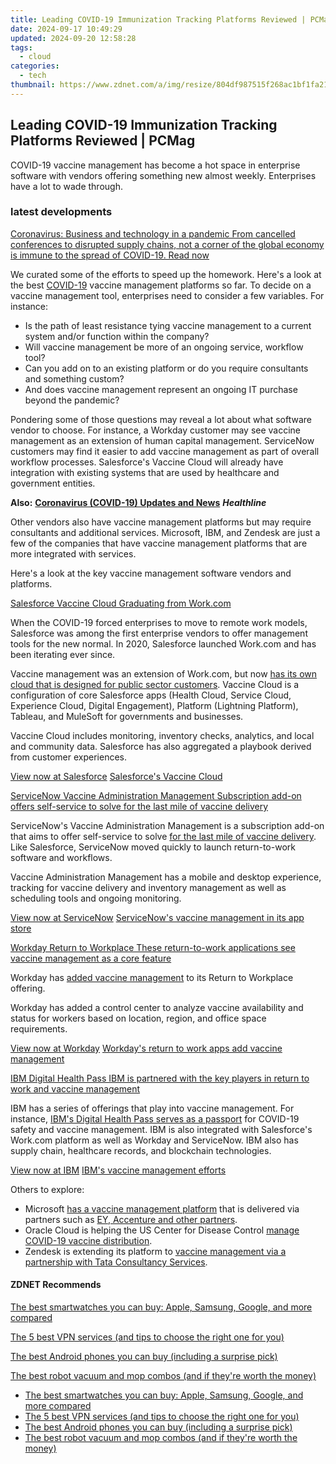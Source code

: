 ```yaml
---
title: Leading COVID-19 Immunization Tracking Platforms Reviewed | PCMag
date: 2024-09-17 10:49:29
updated: 2024-09-20 12:58:28
tags:
  - cloud
categories:
  - tech
thumbnail: https://www.zdnet.com/a/img/resize/804df987515f268ac1bf1fa2112de914f3d4185b/2021/02/16/395d57d5-9af0-4976-9f2b-4228a6a4eb3c/servicenow.png?width=278&height=156&fit=crop&format=pjpg&auto=webp
---
```


## Leading COVID-19 Immunization Tracking Platforms Reviewed | PCMag

COVID-19 vaccine management has become a hot space in enterprise software with vendors offering something new almost weekly. Enterprises have a lot to wade through. 

### latest developments

[Coronavirus: Business and technology in a pandemic From cancelled conferences to disrupted supply chains, not a corner of the global economy is immune to the spread of COVID-19.  Read now](https://www.zdnet.com/topic/coronavirus-business-and-technology-in-a-pandemic/)

We curated some of the efforts to speed up the homework. Here's a look at the best [COVID-19](https://www.zdnet.com/topic/coronavirus-business-and-technology-in-a-pandemic/) vaccine management platforms so far. To decide on a vaccine management tool, enterprises need to consider a few variables. For instance:

* Is the path of least resistance tying vaccine management to a current system and/or function within the company?
* Will vaccine management be more of an ongoing service, workflow tool?
* Can you add on to an existing platform or do you require consultants and something custom?
* And does vaccine management represent an ongoing IT purchase beyond the pandemic?

Pondering some of those questions may reveal a lot about what software vendor to choose. For instance, a Workday customer may see vaccine management as an extension of human capital management. ServiceNow customers may find it easier to add vaccine management as part of overall workflow processes. Salesforce's Vaccine Cloud will already have integration with existing systems that are used by healthcare and government entities. 

**Also:** [**Coronavirus (COVID-19) Updates and News**](https://www.healthline.com/coronavirus) **_Healthline_**

Other vendors also have vaccine management platforms but may require consultants and additional services. Microsoft, IBM, and Zendesk are just a few of the companies that have vaccine management platforms that are more integrated with services. 

Here's a look at the key vaccine management software vendors and platforms. 

[Salesforce Vaccine Cloud Graduating from Work.com](https://www.salesforce.com/products/vaccine-cloud/overview/) 

When the COVID-19 forced enterprises to move to remote work models, Salesforce was among the first enterprise vendors to offer management tools for the new normal. In 2020, Salesforce launched Work.com and has been iterating ever since.

Vaccine management was an extension of Work.com, but now [has its own cloud that is designed for public sector customers](https://www.zdnet.com/article/salesforce-launches-vaccine-cloud-targets-government-healthcare). Vaccine Cloud is a configuration of core Salesforce apps (Health Cloud, Service Cloud, Experience Cloud, Digital Engagement), Platform (Lightning Platform), Tableau, and MuleSoft for governments and businesses.

Vaccine Cloud includes monitoring, inventory checks, analytics, and local and community data. Salesforce has also aggregated a playbook derived from customer experiences. 

[View now at Salesforce](https://www.salesforce.com/products/vaccine-cloud/overview/) [Salesforce's Vaccine Cloud](https://www.salesforce.com/products/vaccine-cloud/overview/)

[ServiceNow Vaccine Administration Management Subscription add-on offers self-service to solve for the last mile of vaccine delivery](https://www.servicenow.com/solutions/reopening-workplace.html) 

ServiceNow's Vaccine Administration Management is a subscription add-on that aims to offer self-service to solve [for the last mile of vaccine delivery](https://www.zdnet.com/article/servicenow-launches-covid-19-vaccine-management-software/). Like Salesforce, ServiceNow moved quickly to launch return-to-work software and workflows. 

Vaccine Administration Management has a mobile and desktop experience, tracking for vaccine delivery and inventory management as well as scheduling tools and ongoing monitoring. 

[View now at ServiceNow](https://www.servicenow.com/solutions/reopening-workplace.html) [ServiceNow's vaccine management in its app store](https://store.servicenow.com/sn%5Fappstore%5Fstore.do#!/store/application/1ecf840d3b512010c24e870044efc419/2.0.0)

[Workday Return to Workplace These return-to-work applications see vaccine management as a core feature](https://www.workday.com/) 

Workday has [added vaccine management](https://www.zdnet.com/article/workday-adds-vaccine-management-to-return-to-workplace-offering/) to its Return to Workplace offering.

Workday has added a control center to analyze vaccine availability and status for workers based on location, region, and office space requirements. 

[View now at Workday](https://www.workday.com/) [Workday's return to work apps add vaccine management](https://www.workday.com/en-us/solutions/need/covid-19/return-to-work.html)

[IBM Digital Health Pass IBM is partnered with the key players in return to work and vaccine management](https://www.ibm.com/impact/covid-19/vaccine-management) 

IBM has a series of offerings that play into vaccine management. For instance, [IBM's Digital Health Pass serves as a passport](https://www.zdnet.com/article/ibms-watson-health-launches-ibm-digital-health-pass-app/) for COVID-19 safety and vaccine management. IBM is also integrated with Salesforce's Work.com platform as well as Workday and ServiceNow. IBM also has supply chain, healthcare records, and blockchain technologies.

[View now at IBM](https://www.ibm.com/impact/covid-19/vaccine-management) [IBM's vaccine management efforts](https://www.ibm.com/impact/covid-19/vaccine-management)

Others to explore:

* Microsoft [has a vaccine management platform](https://www.zdnet.com/article/microsoft-launches-covid-19-vaccine-management-platform/) that is delivered via partners such as [EY, Accenture and other partners](https://blogs.microsoft.com/blog/2020/12/11/successful-covid-19-vaccine-delivery-requires-strong-tech-partnerships/).
* Oracle Cloud is helping the US Center for Disease Control [manage COVID-19 vaccine distribution](https://www.oracle.com/news/announcement/oracle-cloud-manages-covid-19-vaccination-program-121520.html).
* Zendesk is extending its platform to [vaccine management via a partnership with Tata Consultancy Services](https://www.zendesk.com/campaign/vaccine-solution/).

#### **ZDNET** Recommends

[The best smartwatches you can buy: Apple, Samsung, Google, and more compared](https://www.zdnet.com/article/best-smartwatch/ "The best smartwatches you can buy: Apple, Samsung, Google, and more compared")

[The 5 best VPN services (and tips to choose the right one for you)](https://www.zdnet.com/article/best-vpn/ "The 5 best VPN services (and tips to choose the right one for you)")

[The best Android phones you can buy (including a surprise pick)](https://www.zdnet.com/article/best-android-phone/ "The best Android phones you can buy (including a surprise pick)")

[The best robot vacuum and mop combos (and if they're worth the money)](https://www.zdnet.com/article/best-robot-vacuum-mop/ "The best robot vacuum and mop combos (and if they're worth the money)")

* [The best smartwatches you can buy: Apple, Samsung, Google, and more compared](https://www.zdnet.com/article/best-smartwatch/ "The best smartwatches you can buy: Apple, Samsung, Google, and more compared")
* [The 5 best VPN services (and tips to choose the right one for you)](https://www.zdnet.com/article/best-vpn/ "The 5 best VPN services (and tips to choose the right one for you)")
* [The best Android phones you can buy (including a surprise pick)](https://www.zdnet.com/article/best-android-phone/ "The best Android phones you can buy (including a surprise pick)")
* [The best robot vacuum and mop combos (and if they're worth the money)](https://www.zdnet.com/article/best-robot-vacuum-mop/ "The best robot vacuum and mop combos (and if they're worth the money)")

<ins class="adsbygoogle"
     style="display:block"
     data-ad-format="autorelaxed"
     data-ad-client="ca-pub-7571918770474297"
     data-ad-slot="1223367746"></ins>



<ins class="adsbygoogle"
     style="display:block"
     data-ad-client="ca-pub-7571918770474297"
     data-ad-slot="8358498916"
     data-ad-format="auto"
     data-full-width-responsive="true"></ins>
